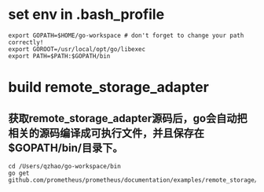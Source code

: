 # set env in .bash_profile
```
export GOPATH=$HOME/go-workspace # don't forget to change your path correctly!
export GOROOT=/usr/local/opt/go/libexec
export PATH=$PATH:$GOPATH/bin
```
# build remote_storage_adapter
## 获取remote_storage_adapter源码后，go会自动把相关的源码编译成可执行文件，并且保存在$GOPATH/bin/目录下。
```
cd /Users/qzhao/go-workspace/bin
go get github.com/prometheus/prometheus/documentation/examples/remote_storage/remote_storage_adapter
```
